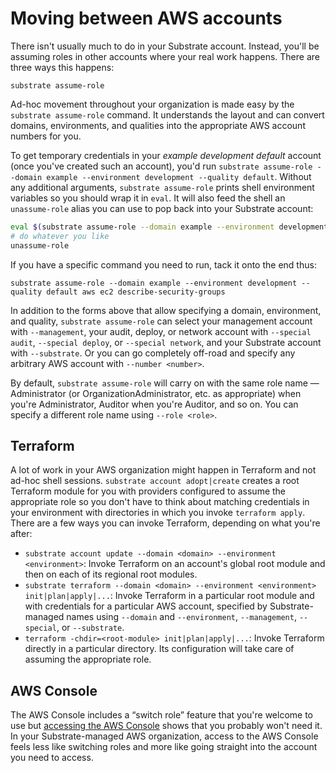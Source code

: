 # Moving between AWS accounts

There isn't usually much to do in your Substrate account. Instead, you'll be assuming roles in other accounts where your real work happens. There are three ways this happens:

```shell-session
substrate assume-role
```

Ad-hoc movement throughout your organization is made easy by the `substrate assume-role` command. It understands the layout and can convert domains, environments, and qualities into the appropriate AWS account numbers for you.

To get temporary credentials in your _example development default_ account (once you've created such an account), you'd run `substrate assume-role --domain example --environment development --quality default`. Without any additional arguments, `substrate assume-role` prints shell environment variables so you should wrap it in `eval`. It will also feed the shell an `unassume-role` alias you can use to pop back into your Substrate account:

```sh
eval $(substrate assume-role --domain example --environment development --quality default)
# do whatever you like
unassume-role
```

If you have a specific command you need to run, tack it onto the end thus:

```shell-session
substrate assume-role --domain example --environment development --quality default aws ec2 describe-security-groups
```

In addition to the forms above that allow specifying a domain, environment, and quality, `substrate assume-role` can select your management account with `--management`, your audit, deploy, or network account with `--special audit`, `--special deploy`, or `--special network`, and your Substrate account with `--substrate`. Or you can go completely off-road and specify any arbitrary AWS account with `--number <number>`.

By default, `substrate assume-role` will carry on with the same role name — Administrator (or OrganizationAdministrator, etc. as appropriate) when you're Administrator, Auditor when you're Auditor, and so on. You can specify a different role name using `--role <role>`.

## Terraform

A lot of work in your AWS organization might happen in Terraform and not ad-hoc shell sessions. `substrate account adopt|create` creates a root Terraform module for you with providers configured to assume the appropriate role so you don't have to think about matching credentials in your environment with directories in which you invoke `terraform apply`. There are a few ways you can invoke Terraform, depending on what you're after:

* `substrate account update --domain <domain> --environment <environment>`: Invoke Terraform on an account's global root module and then on each of its regional root modules.
* `substrate terraform --domain <domain> --environment <environment> init|plan|apply|...`: Invoke Terraform in a particular root module and with credentials for a particular AWS account, specified by Substrate-managed names using `--domain` and `--environment`, `--management`, `--special`, or `--substrate`.
* `terraform -chdir=<root-module> init|plan|apply|...`: Invoke Terraform directly in a particular directory. Its configuration will take care of assuming the appropriate role.

## AWS Console

The AWS Console includes a “switch role” feature that you're welcome to use but [accessing the AWS Console](accessing-the-aws-console.html) shows that you probably won't need it. In your Substrate-managed AWS organization, access to the AWS Console feels less like switching roles and more like going straight into the account you need to access.
